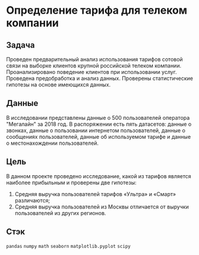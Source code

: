 # Определение тарифа для телеком компании

## Задача
Проведен предварительный анализ использования тарифов сотовой связи на выборке клиентов крупной российской телеком компании. Проанализировано поведение клиентов при использовании услуг. Проведена предобработка и анализ данных. Проверены статистические гипотезы на основе имеющихся данных.

## Данные
В исследовании представлены данные о 500 пользователей оператора "Мегалайн" за 2018 год. В распоряжении есть пять датасетов: данные о звонках, данные о пользовании интернетом пользователей, данные о сообщениях пользователей, данные об используемом тарифе и данные о местонахождении пользователей.

## Цель
В данном проекте проведено исследование, какой из тарифов является наиболее прибыльным и проверены две гипотезы:
1. Средняя выручка пользователей тарифов «Ультра» и «Смарт» различаются;
2. Средняя выручка пользователей из Москвы отличается от выручки пользователей из других регионов.


## Стэк
`pandas`
`numpy`
`math`
`seaborn`
`matplotlib.pyplot`
`scipy`
